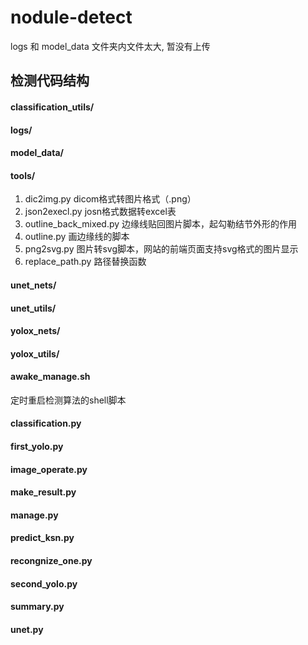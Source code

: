 # nodule-detect

logs 和 model_data 文件夹内文件太大, 暂没有上传

## 检测代码结构

#### classification_utils/

#### logs/

#### model_data/

#### tools/

1. dic2img.py
   dicom格式转图片格式（.png）
2. json2execl.py
   josn格式数据转excel表
3. outline_back_mixed.py
   边缘线贴回图片脚本，起勾勒结节外形的作用
4. outline.py
   画边缘线的脚本
5. png2svg.py
   图片转svg脚本，网站的前端页面支持svg格式的图片显示
6. replace_path.py
   路径替换函数

#### unet_nets/

#### unet_utils/

#### yolox_nets/

#### yolox_utils/

#### awake_manage.sh

定时重启检测算法的shell脚本

#### classification.py

#### first_yolo.py

#### image_operate.py

#### make_result.py

#### manage.py

#### predict_ksn.py

#### recongnize_one.py

#### second_yolo.py

#### summary.py

#### unet.py
